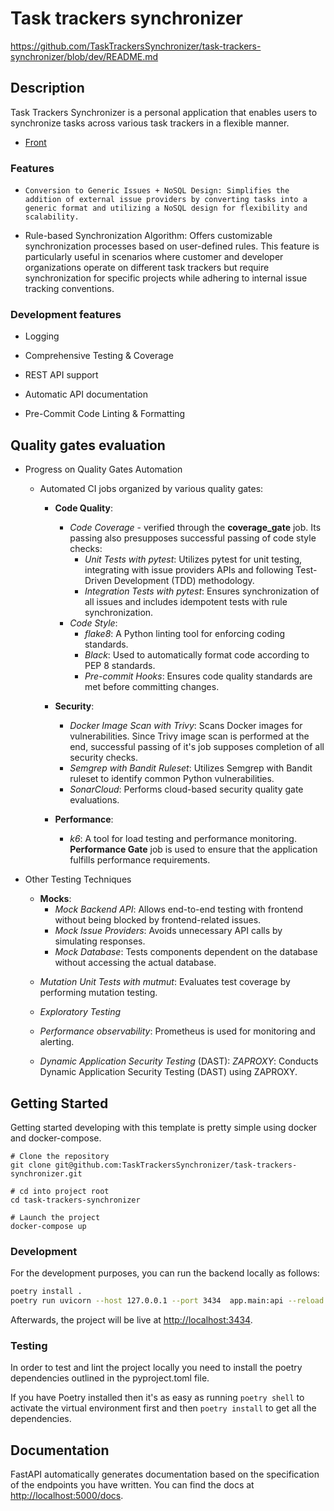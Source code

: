 # Task trackers synchronizer
https://github.com/TaskTrackersSynchronizer/task-trackers-synchronizer/blob/dev/README.md
##  Description

Task Trackers Synchronizer is a personal application that enables users to synchronize tasks across various task trackers in a flexible manner.


- [Front](https://imgur.com/a/KEaiMhH)

###  Features

-     Conversion to Generic Issues + NoSQL Design: Simplifies the addition of external issue providers by converting tasks into a generic format and utilizing a NoSQL design for flexibility and scalability.

-   Rule-based Synchronization Algorithm: Offers customizable synchronization processes based on user-defined rules. This feature is particularly useful in scenarios where customer and developer organizations operate on different task trackers but require synchronization for specific projects while adhering to internal issue tracking conventions.

### Development features

-  Logging

-  Comprehensive Testing & Coverage

-  REST API support

-  Automatic API documentation

-  Pre-Commit Code Linting & Formatting


## Quality gates evaluation

- Progress on Quality Gates Automation

    - Automated CI jobs organized by various quality gates:
        - **Code Quality**:
            - *Code Coverage* - verified through the **coverage_gate** job. Its passing also presupposes successful passing of code style checks:
                - *Unit Tests with pytest*: Utilizes pytest for unit testing, integrating with issue providers APIs and following Test-Driven Development (TDD) methodology.
                - *Integration Tests with pytest*: Ensures synchronization of all issues and includes idempotent tests with rule synchronization.
            - *Code Style*:
                - *flake8*: A Python linting tool for enforcing coding standards.
                - *Black*: Used to automatically format code according to PEP 8 standards.
                - *Pre-commit Hooks*: Ensures code quality standards are met before committing changes.
        
        - **Security**:
            - *Docker Image Scan with Trivy*: Scans Docker images for vulnerabilities. Since Trivy image scan is performed at the end, successful passing of it's job supposes completion of all security checks.
            - *Semgrep with Bandit Ruleset*: Utilizes Semgrep with Bandit ruleset to identify common Python vulnerabilities.
            - *SonarCloud*: Performs cloud-based security quality gate evaluations.

        - **Performance**:
            - *k6*: A tool for load testing and performance monitoring. **Performance Gate** job is used to ensure that the application fulfills performance requirements.


- Other Testing Techniques

    - **Mocks**:
        - *Mock Backend API*: Allows end-to-end testing with frontend without being blocked by frontend-related issues.
        - *Mock Issue Providers*: Avoids unnecessary API calls by simulating responses.
        - *Mock Database*: Tests components dependent on the database without accessing the actual database.

    <!-- - *End-to-End (e2e) Tests with docker-compose*: Conducts end-to-end testing in a Dockerized environment. -->
    - *Mutation Unit Tests with mutmut*: Evaluates test coverage by performing mutation testing.
    - *Exploratory Testing*

    - *Performance observability*: Prometheus is used for monitoring and alerting. 

    - *Dynamic Application Security Testing* (DAST):  *ZAPROXY*: Conducts Dynamic Application Security Testing (DAST) using ZAPROXY.



##  Getting Started

Getting started developing with this template is pretty simple using docker and docker-compose.

```shell script
# Clone the repository
git clone git@github.com:TaskTrackersSynchronizer/task-trackers-synchronizer.git

# cd into project root
cd task-trackers-synchronizer

# Launch the project
docker-compose up
```

### Development

For the development purposes, you can run the backend locally as follows:
```bash
poetry install . 
poetry run uvicorn --host 127.0.0.1 --port 3434  app.main:api --reload
```

Afterwards, the project will be live at [http://localhost:3434](http://localhost:3434).

### Testing

In order to test and lint the project locally you need to install the poetry dependencies outlined in the pyproject.toml file.

If you have Poetry installed then it's as easy as running `poetry shell` to activate the virtual environment first and then `poetry install` to get all the dependencies.





## Documentation

FastAPI automatically generates documentation based on the specification of the endpoints you have written. You can find the docs at [http://localhost:5000/docs](http://localhost:5000/docs).







